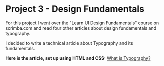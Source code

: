 # Project 3 - Design Fundamentals

For this project I went over the "Learn UI Design Fundamentals" course on scrimba.com and read four other articles about design fundamentals and typography. 

I decided to write a technical article about Typography and its fundamentals.

**Here is the article, set up using HTML and CSS:**
[What is Typography?](https://www.example.com)
